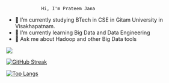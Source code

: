                  Hi, I'm Prateem Jana

- 🔭 I’m currently studying BTech in CSE in Gitam University in Visakhapatnam.
- 🌱 I’m currently learning Big Data and Data Engineering
- 🌱 Ask me about Hadoop and other Big Data tools


<img src = "https://github-readme-stats.vercel.app/api?username=janaprateem1409&&show_icons=true&title_color=ffffff&icon_color=bb2acf&text_color=daf7dc&bg_color=151515">


[![GitHub Streak](https://github-readme-streak-stats.herokuapp.com/?user=janaprateem1409&theme=radical)](https://github.com/janaprateem1409/github-readme-streak-stats)


[![Top Langs](https://github-readme-stats.vercel.app/api/top-langs/?username=janaprateem1409&layout=compact)](https://github.com/janaprateem1409/github-readme-stats)

